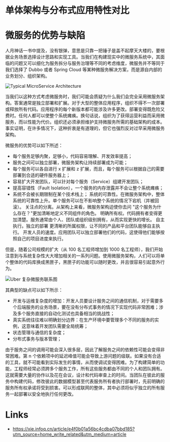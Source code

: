 # 单体架构与分布式应用特性对比

# 微服务的优势与缺陷

人月神话一书中提及，没有银弹，意思是只靠一把锤子是盖不起摩天大楼的，要根据业务场景选择设计思路和实现工具。当我们在构建现实中的微服务系统中，其面临的问题又可以细化为服务拆分与服务治理等不同的考虑维度，微服务并不等同于我们选择了 Dubbo 或者 Spring Cloud 等某种微服务解决方案，而是源自内部的业务划分、组织架构。

![Typical MicroService Architecture](https://assets.ng-tech.icu/item/20230418153612.png)

当我们以这种方式考虑微服务时，我们可能会质疑为什么我们会完全采用微服务架构。答案通常是独立部署和扩展。对于大型的整体应用程序，组织不得不一次部署或释放所有代码。应用程序的每个新版本都可能涉及许多更改。部署变得既危险又费时。任何人都可以使整个系统瘫痪。换句话说，组织为了获得运营利益而采用微服务，而以性能为代价。组织还必须承担维护支持微服务所需的基础架构的成本。事实证明，在许多情况下，这种折衷是有道理的，但它也强烈反对过早采用微服务架构。

微服务的优势可以如下所述：

- 每个服务足够内聚，足够小，代码容易理解、开发效率提高；
- 服务之间可以独立部署，微服务架构让持续部署成为可能；
- 每个服务可以各自进行 x 扩展和 z 扩展，而且，每个服务可以根据自己的需要部署到合适的硬件服务器上；
- 容易扩大开发团队，可以针对每个服务（Service）组建开发团队；
- 提高容错性（Fault Isolation），一个服务的内存泄露并不会让整个系统瘫痪；
- 系统不会被长期限制在某个技术栈上；
  系统的可靠性。在微服务架构中，整体系统的可靠性上升。单个服务可以在不影响整个系统的情况下宕机（并被回滚）。
  关注点的分离。从架构上来看，微服务架构迫使你去问 "这个服务为什么存在？"更加清晰地定义不同组件的角色。
  明确所有权。代码拥有者变得更加清楚。服务通常由个人、团队或组织级别拥有，从而实现更快的增长。
  自主执行。独立的部署 更清晰的所属权限，让不同的产品和平台团队能够自主执行。
  开发人员的速度。应用团队可以独立部署他们的代码，这使得他们能够按照自己的项目进度来执行。

但是，随着公司规模的扩大（从 100 名工程师增加到 1000 名工程师），我们开始注意到与系统复杂性大大增加相关的一系列问题。使用微服务架构，人们可以将单个整体的代码库换成黑匣子，黑匣子的功能可以随时更改，并且很容易引起意外行为。

![Uber 复杂微服务联系图](https://s1.ax1x.com/2020/07/25/aSvz0H.png)

其典型的缺点可以如下所示：

- 开发与运维复杂度的增加：开发人员要设计服务之间的通信机制，对于需要多个后端服务的业务场景，要在没有分布式事务的情况下实现代码非常困难；涉及多个服务直接的自动化测试也具备相当的挑战性；
- 真实系统往往难以明确划分边界：在生产环境中要管理多个不同的服务的实例，这意味着开发团队需要全局统筹；
- 状态管理与通信的复杂度；
- 分布式事务与版本管理；

由于服务之间的调用可能会深入很多层，因此了解服务之间的依赖性可能会变得非常困难。第 n 个依赖项中的延迟峰值可能会导致上游问题的级联。如果没有合适的工具，就不可能看到实际发生的事情，从而使调试变得困难。为了构建简单的功能，工程师经常必须跨多个服务工作，所有这些服务都由不同的个人和团队拥有。这就需要大量的协作以及花在会议，设计和代码审查上的时间。当团队在彼此的服务中构建代码，修改彼此的数据模型甚至代表服务所有者执行部署时，先前明确的服务所有权承诺将受到损害。可以形成联网的整体，其中必须将似乎独立的所有服务一起部署以安全地执行任何更改。

# Links

- https://xie.infoq.cn/article/e4f0b01a56bc4cdba07bbd185?utm_source=home_write_related&utm_medium=article
